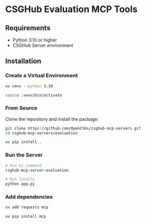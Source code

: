 # CSGHub Evaluation MCP Tools

## Requirements

- Python 3.10 or higher
- CSGHub Server environment

## Installation

### Create a Virtual Environment

```bash
uv venv --python 3.10

source .venv/bin/activate
```

### From Source

Clone the repository and install the package:

```bash
git clone https://github.com/OpenCSGs/csghub-mcp-servers.git
cd csghub-mcp-servers/evaluation

uv pip install .
```

### Run the Server

```bash
# Run by command
csghub-mcp-server-evaluation

# Run locally
python app.py
```

### Add dependencies

```bash
uv add requests mcp

uv pip install mcp
```

